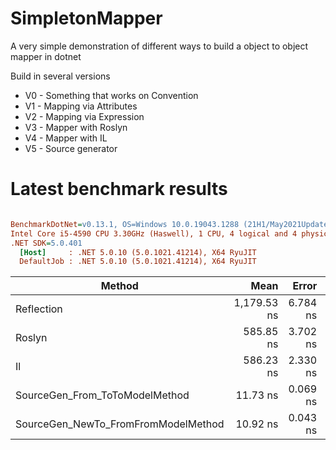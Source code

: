 # SimpletonMapper
A very simple demonstration of different ways to build a object to object mapper in dotnet

Build in several versions

- V0 - Something that works on Convention
- V1 - Mapping via Attributes
- V2 - Mapping via Expression
- V3 - Mapper with Roslyn
- V4 - Mapper with IL
- V5 - Source generator

# Latest benchmark results

``` ini

BenchmarkDotNet=v0.13.1, OS=Windows 10.0.19043.1288 (21H1/May2021Update)
Intel Core i5-4590 CPU 3.30GHz (Haswell), 1 CPU, 4 logical and 4 physical cores
.NET SDK=5.0.401
  [Host]     : .NET 5.0.10 (5.0.1021.41214), X64 RyuJIT
  DefaultJob : .NET 5.0.10 (5.0.1021.41214), X64 RyuJIT


```
|                              Method |        Mean |    Error |   StdDev |
|------------------------------------ |------------:|---------:|---------:|
|                          Reflection | 1,179.53 ns | 6.784 ns | 6.346 ns |
|                              Roslyn |   585.85 ns | 3.702 ns | 3.463 ns |
|                                  Il |   586.23 ns | 2.330 ns | 2.066 ns |
|      SourceGen_From_ToToModelMethod |    11.73 ns | 0.069 ns | 0.065 ns |
| SourceGen_NewTo_FromFromModelMethod |    10.92 ns | 0.043 ns | 0.040 ns |
